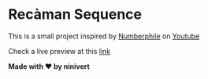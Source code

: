 # Recàman Sequence

This is a small project inspired by [Numberphile](https://www.youtube.com/watch?v=FGC5TdIiT9U) on [Youtube](https://www.youtube.com/channel/UCoxcjq-8xIDTYp3uz647V5A)

Check a live preview at this [link](https://htmlpreview.github.io/?https://github.com/ninivert/Recaman-Sequence/blob/master/index.html)

**Made with ❤️ by ninivert**
